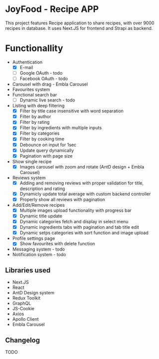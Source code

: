 # JoyFood - Recipe APP

This project features Recipe application to share recipes, with over 9000 recipes in database. It uses Next.JS for frontend and Strapi as backend. 

# Functionallity

- Authentication
  - [x] E-mail
  - [ ] Google OAuth - todo
  - [ ] Facebook OAuth - todo
- Carousel with drag - Embla Carousel
- Favourites system
- Functional search bar
  - [ ] Dynamic live search - todo
- Listing with deep filtering
  - [x] Filter by title case insensitive with word separation
  - [x] Filter by author
  - [x] Filter by rating
  - [x] Filter by ingredients with multiple inputs
  - [x] Filter by categories
  - [x] Filter by cooking time
  - [x] Debounce on input for 1sec
  - [x] Update query dynamically
  - [x] Pagination with page size
- Show single recipe
  - [x] Images carousel with zoom and rotate (AntD design + Embla Carousel)
- Reviews system
  - [x] Adding and removing reviews with proper validation for title, description and rating
  - [x] Dynamicly update total average with custom backend controller
  - [x] Properly show all reviews with pagination
- Add/Edit/Remove recipes
  - [x] Multiple images upload functionality with progress bar
  - [x] Dynamic title update
  - [x] Dynamic categories fetch and display in select menu
  - [x] Dynamic ingredients tabs with pagination and tab title edit
  - [x] Dynamic setps categories with sort function and image upload
- Profile settings page
  - [x] Show favourites with delete function
- Messaging system - todo
- Notification system - todo

## Libraries used

- Next.JS
- React
- AntD Design system
- Redux Toolkit
- GraphQL
- JS-Cookie
- Axios
- Apollo Client
- Embla Carousel

## Changelog

TODO
